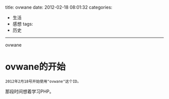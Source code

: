 title: ovwane
date: 2012-02-18 08:01:32
categories:
- 生活
- 感想
tags:
- 历史
---
ovwane

# ovwane的开始
	2012年2月18号开始使用"ovwane"这个ID。
	
那段时间想着学习PHP。